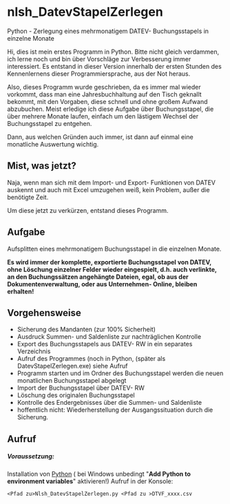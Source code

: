 # nlsh_DatevStapelZerlegen
 Python - Zerlegung eines mehrmonatigem DATEV- Buchungsstapels in einzelne Monate

Hi, dies ist mein erstes Programm in Python. Bitte nicht gleich verdammen,
ich lerne noch und bin über Vorschläge zur Verbesserung immer interessiert.
Es entstand in dieser Version innerhalb der ersten Stunden des Kennenlernens
dieser Programmiersprache, aus der Not heraus.

Also, dieses Programm wurde geschrieben, da es immer mal wieder vorkommt, dass
man eine Jahresbuchhaltung auf den Tisch geknallt bekommt,  mit den Vorgaben,
diese schnell und ohne großem Aufwand abzubuchen. Meist erledige ich diese
Aufgabe über Buchungsstapel, die über mehrere Monate laufen, einfach um den
lästigem Wechsel der Buchungsstapel zu entgehen.

Dann, aus welchen Gründen auch immer, ist dann auf einmal eine monatliche
Auswertung wichtig.

## Mist, was jetzt?

Naja, wenn man sich mit dem Import- und Export- Funktionen von DATEV
auskennt und auch mit Excel umzugehen weiß, kein Problem, außer die
benötigte Zeit.

Um diese jetzt zu verkürzen, entstand dieses Programm.

## Aufgabe

Aufsplitten eines mehrmonatigem Buchungsstapel in die einzelnen Monate.

**Es wird immer der komplette, exportierte Buchungsstapel von DATEV, ohne
  Löschung einzelner Felder wieder eingespielt, d.h. auch verlinkte, an den
  Buchungssätzen angehängte Dateien, egal, ob aus der Dokumentenverwaltung,
  oder aus Unternehmen- Online, bleiben erhalten!**

## Vorgehensweise

- Sicherung des Mandanten (zur 100% Sicherheit)
- Ausdruck Summen- und Saldenliste zur nachträglichen Kontrolle
- Export des Buchungsstapels aus DATEV- RW in ein separates Verzeichnis
- Aufruf des Programmes (noch in Python, (später als DatevStapelZerlegen.exe)
  siehe Aufruf
- Programm starten und im Ordner des Buchungsstapel werden die neuen
  monatlichen Buchungsstapel abgelegt
- Import der Buchungsstapel über DATEV- RW
- Löschung des originalen Buchungsstapel
- Kontrolle des Endergebnisses über die Summen- und Saldenliste
- hoffentlich nicht: Wiederherstellung der Ausgangssituation durch die
  Sicherung.

## Aufruf

##### Voraussetzung:
Installation von [Python](https://www.python.org/downloads/ "Python") ( bei Windows unbedingt "**Add Python to environment variables**" aktivieren!)
Aufruf in der Konsole:
```console
<Pfad zu>Nlsh_DatevStapelZerlegen.py <Pfad zu >DTVF_xxxx.csv
```
